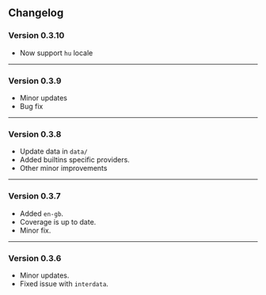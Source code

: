 ## Changelog

### Version 0.3.10
 - Now support `hu` locale

---

### Version 0.3.9
 - Minor updates
 - Bug fix

---

### Version 0.3.8

- Update data in `data/`
- Added builtins specific providers.
- Other minor improvements

----

### Version 0.3.7

- Added `en-gb`.
- Coverage is up to date.
- Minor fix.

----

### Version 0.3.6

- Minor updates.
- Fixed issue with `interdata`.
